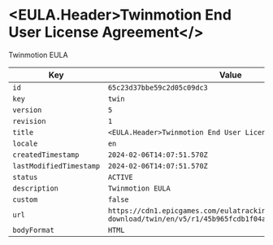 # <EULA.Header>Twinmotion End User License Agreement</>

Twinmotion EULA

| Key | Value |
| --- | ----- |
| `id` | `65c23d37bbe59c2d05c09dc3` |
| `key` | `twin` |
| `version` | `5` |
| `revision` | `1` |
| `title` | `<EULA.Header>Twinmotion End User License Agreement</>` |
| `locale` | `en` |
| `createdTimestamp` | `2024-02-06T14:07:51.570Z` |
| `lastModifiedTimestamp` | `2024-02-06T14:07:51.570Z` |
| `status` | `ACTIVE` |
| `description` | `Twinmotion EULA` |
| `custom` | `false` |
| `url` | `https://cdn1.epicgames.com/eulatracking-download/twin/en/v5/r1/45b965fcdb1f04a8805bd17c30e291c0.pdf` |
| `bodyFormat` | `HTML` |
